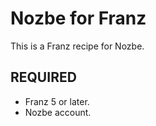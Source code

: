 # Nozbe for Franz

This is a Franz recipe for Nozbe.

## REQUIRED
- Franz 5 or later.
- Nozbe account. 

